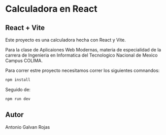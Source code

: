 # Calculadora en React

## React + Vite

Este proyecto es una calculadora hecha con React y Vite.

Para la clase de Aplicaiones Web Modernas, materia de especialidad de la carrera de Ingenieria en Informatica del Tecnologico Nacional de Mexico Campus COLIMA.

Para correr estre proyecto necesitamos correr los siguientes comnandos:

```bash
npm install
```

Seguido de:

```bash
npm run dev
```

## Autor

Antonio Galvan Rojas
